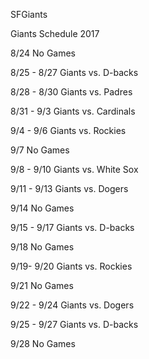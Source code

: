 SFGiants


Giants Schedule 2017

8/24
No Games

8/25 - 8/27 
Giants vs. D-backs

8/28 - 8/30
Giants vs. Padres

8/31 - 9/3
Giants vs. Cardinals

9/4 - 9/6
Giants vs. Rockies

9/7
No Games

9/8 - 9/10
Giants vs. White Sox

9/11 - 9/13
Giants vs. Dogers

9/14
No Games

9/15 - 9/17
Giants vs. D-backs

9/18
No Games

9/19- 9/20
Giants vs. Rockies

9/21
No Games

9/22 - 9/24
Giants vs. Dogers

9/25 - 9/27
Giants vs. D-backs

9/28
No Games